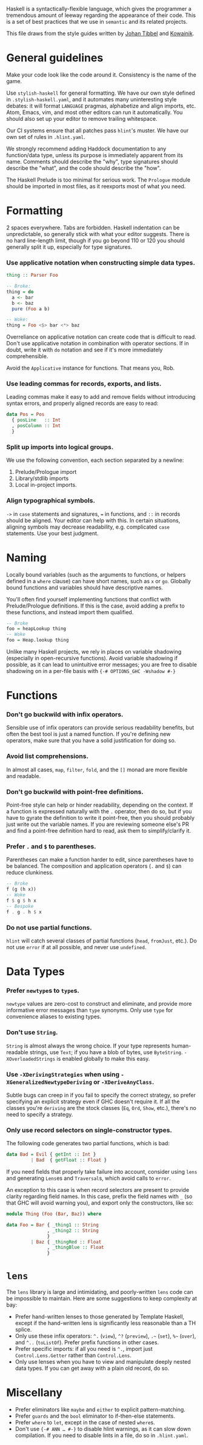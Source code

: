 Haskell is a syntactically-flexible language, which gives the programmer a tremendous amount of leeway regarding the appearance of their code. This is a set of best practices that we use in `semantic` and its related projects.

This file draws from the style guides written by [Johan Tibbel](https://github.com/tibbe/haskell-style-guide/blob/master/haskell-style.md) and [Kowainik](https://kowainik.github.io/posts/2019-02-06-style-guide).

# General guidelines

Make your code look like the code around it. Consistency is the name of the game.

Use `stylish-haskell` for general formatting. We have our own style defined in `.stylish-haskell.yaml`, and it automates many uninteresting style debates: it will format `LANGUAGE` pragmas, alphabetize and align imports, etc. Atom, Emacs, vim, and most other editors can run it automatically. You should also set up your editor to remove trailing whitespace.

Our CI systems ensure that all patches pass `hlint`'s muster. We have our own set of rules in `.hlint.yaml`.

We strongly recommend adding Haddock documentation to any function/data type, unless its purpose is immediately apparent from its name.
Comments should describe the "why", type signatures should describe the "what", and the code should describe the "how".

The Haskell Prelude is too minimal for serious work. The `Prologue` module should be imported in most files, as it reexports most of what you need.

# Formatting

2 spaces everywhere. Tabs are forbidden. Haskell indentation can be unpredictable, so generally stick with what your editor suggests.
There is no hard line-length limit, though if you go beyond 110 or 120 you should generally split it up, especially for type signatures.

### Use applicative notation when constructing simple data types.

``` haskell
thing :: Parser Foo

-- Broke:
thing = do
  a <- bar
  b <- baz
  pure (Foo a b)

-- Woke:
thing = Foo <$> bar <*> baz
```

Overreliance on applicative notation can create code that is difficult to read. Don't use applicative notation in combination with operator sections. If in doubt, write it with `do` notation and see if it's more immediately comprehensible.

Avoid the `Applicative` instance for functions. That means you, Rob.

### Use leading commas for records, exports, and lists.

Leading commas make it easy to add and remove fields without introducing syntax errors, and properly aligned records are easy to read:

``` haskell
data Pos = Pos
  { posLine   :: Int
  , posColumn :: Int
  }
```

### Split up imports into logical groups.

We use the following convention, each section separated by a newline:

1. Prelude/Prologue import
2. Library/stdlib imports
3. Local in-project imports.

### Align typographical symbols.

`->` in `case` statements and signatures, `=` in functions, and `::` in records should be aligned. Your editor can help with this. In certain situations, aligning symbols may decrease readability, e.g. complicated `case` statements. Use your best judgment.

# Naming

Locally bound variables (such as the arguments to functions, or helpers defined in a `where` clause) can have short names, such as `x` or `go`. Globally bound functions and variables should have descriptive names.

You'll often find yourself implementing functions that conflict with Prelude/Prologue definitions. If this is the case, avoid adding a prefix to these functions, and instead import them qualified.

``` haskell
-- Broke
foo = heapLookup thing
-- Woke
foo = Heap.lookup thing
```

Unlike many Haskell projects, we rely in places on variable shadowing (especially in open-recursive functions).
Avoid variable shadowing if possible, as it can lead to unintuitive error messages; you are free to disable shadowing on in a per-file basis with `{-# OPTIONS_GHC -Wshadow #-}`

# Functions

### Don't go buckwild with infix operators.

Sensible use of infix operators can provide serious readability benefits, but often the best tool is just a named function. If you're defining new operators, make sure that you have a solid justification for doing so.

### Avoid list comprehensions.

In almost all cases, `map`, `filter`, `fold`, and the `[]` monad are more flexible and readable.

### Don't go buckwild with point-free definitions.

Point-free style can help or hinder readability, depending on the context. If a function is expressed naturally with the `.` operator, then do so, but if you have to gyrate the definition to write it point-free, then you should probably just write out the variable names. If you are reviewing someone else's PR and find a point-free definition hard to read, ask them to simplify/clarify it.

### Prefer `.` and `$` to parentheses.

Parentheses can make a function harder to edit, since parentheses have to be balanced. The composition and application operators (`.` and `$`) can reduce clunkiness.

``` haskell
-- Broke
f (g (h x))
-- Woke
f $ g $ h x
-- Bespoke
f . g . h $ x
```

### Do not use partial functions.

`hlint` will catch several classes of partial functions (`head`, `fromJust`, etc.). Do not use `error` if at all possible, and never use `undefined`.

# Data Types

### Prefer `newtype`s to `type`s.

`newtype` values are zero-cost to construct and eliminate, and provide more informative error messages than `type` synonyms. Only use `type` for convenience aliases to existing types.

### Don't use `String`.

`String` is almost always the wrong choice. If your type represents human-readable strings, use `Text`; if you have a blob of bytes, use `ByteString`. `-XOverloadedStrings` is enabled globally to make this easy.

### Use `-XDerivingStrategies` when using `-XGeneralizedNewtypeDeriving` or `-XDeriveAnyClass`.

Subtle bugs can creep in if you fail to specify the correct strategy, so prefer specifying an explicit strategy even if GHC doesn't require it.
If all the classes you're `deriving` are the stock classes (`Eq`, `Ord`, `Show`, etc.), there's no need to specify a strategy.

### Only use record selectors on single-constructor types.

The following code generates two partial functions, which is bad:

``` haskell
data Bad = Evil { getInt :: Int }
         | Bad  { getFloat :: Float }
```

If you need fields that properly take failure into account, consider using `lens` and generating `Lens`es and `Traversal`s, which avoid calls to `error`.

An exception to this case is when record selectors are present to provide clarity regarding field names. In this case, prefix the field names with `_` (so that GHC will avoid warning you), and export only the constructors, like so:

``` haskell
module Thing (Foo (Bar, Baz)) where

data Foo = Bar { _thing1 :: String
               , _thing2 :: String
               }
         | Baz { _thingRed :: Float
               , _thingBlue :: Float
               }
```

# `lens`

The `lens` library is large and intimidating, and poorly-written `lens` code can be impossible to maintain. Here are some suggestions to keep complexity at bay:

* Prefer hand-written lenses to those generated by Template Haskell, except if the hand-written lens is significantly less reasonable than a TH splice.
* Only use these infix operators: `^.` (`view`), `^?` (`preview`), `.~` (`set`), `%~` (`over`), and `^..` (`toListOf`). Prefer prefix functions in other cases.
* Prefer specific imports: if all you need is `^.`, import just `Control.Lens.Getter` rather than `Control.Lens`.
* Only use lenses when you have to view and manipulate deeply nested data types. If you can get away with a plain old record, do so.

# Miscellany

* Prefer eliminators like `maybe` and `either` to explicit pattern-matching.
* Prefer `guards` and the `bool` eliminator to if-then-else statements.
* Prefer `where` to `let`, except in the case of nested `where`s.
* Don't use `{-# ANN … #-}` to disable hlint warnings, as it can slow down compilation. If you need to disable lints in a file, do so in `.hlint.yaml`.
